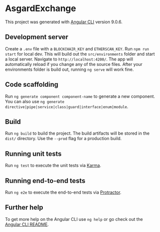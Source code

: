 # AsgardExchange

This project was generated with [Angular CLI](https://github.com/angular/angular-cli) version 9.0.6.

## Development server

Create a `.env` file with a `BLOCKCHAIR_KEY` and `ETHERSCAN_KEY`. 
Run `npm run start` for local dev. This will build out the `src/environments` folder and start a local server.
Navigate to `http://localhost:4200/`. The app will automatically reload if you change any of the source files.
After your environments folder is build out, running `ng serve` will work fine.

## Code scaffolding

Run `ng generate component component-name` to generate a new component. You can also use `ng generate directive|pipe|service|class|guard|interface|enum|module`.

## Build

Run `ng build` to build the project. The build artifacts will be stored in the `dist/` directory. Use the `--prod` flag for a production build.

## Running unit tests

Run `ng test` to execute the unit tests via [Karma](https://karma-runner.github.io).

## Running end-to-end tests

Run `ng e2e` to execute the end-to-end tests via [Protractor](http://www.protractortest.org/).

## Further help

To get more help on the Angular CLI use `ng help` or go check out the [Angular CLI README](https://github.com/angular/angular-cli/blob/master/README.md).
